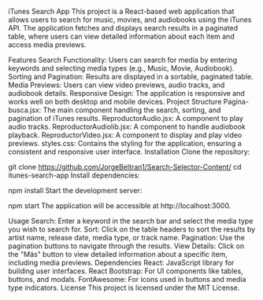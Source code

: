iTunes Search App
This project is a React-based web application that allows users to search for music, movies, and audiobooks using the iTunes API. The application fetches and displays search results in a paginated table, where users can view detailed information about each item and access media previews.

Features
Search Functionality: Users can search for media by entering keywords and selecting media types (e.g., Music, Movie, Audiobook).
Sorting and Pagination: Results are displayed in a sortable, paginated table.
Media Previews: Users can view video previews, audio tracks, and audiobook details.
Responsive Design: The application is responsive and works well on both desktop and mobile devices.
Project Structure
Pagina-busca.jsx: The main component handling the search, sorting, and pagination of iTunes results.
ReproductorAudio.jsx: A component to play audio tracks.
ReproductorAudiolib.jsx: A component to handle audiobook playback.
ReproductorVideo.jsx: A component to display and play video previews.
styles.css: Contains the styling for the application, ensuring a consistent and responsive user interface.
Installation
Clone the repository:


git clone https://github.com/JorgeBeltran1/Search-Selector-Content/
cd itunes-search-app
Install dependencies:


npm install
Start the development server:


npm start
The application will be accessible at http://localhost:3000.

Usage
Search: Enter a keyword in the search bar and select the media type you wish to search for.
Sort: Click on the table headers to sort the results by artist name, release date, media type, or track name.
Pagination: Use the pagination buttons to navigate through the results.
View Details: Click on the "Más" button to view detailed information about a specific item, including media previews.
Dependencies
React: JavaScript library for building user interfaces.
React Bootstrap: For UI components like tables, buttons, and modals.
FontAwesome: For icons used in buttons and media type indicators.
License
This project is licensed under the MIT License.
